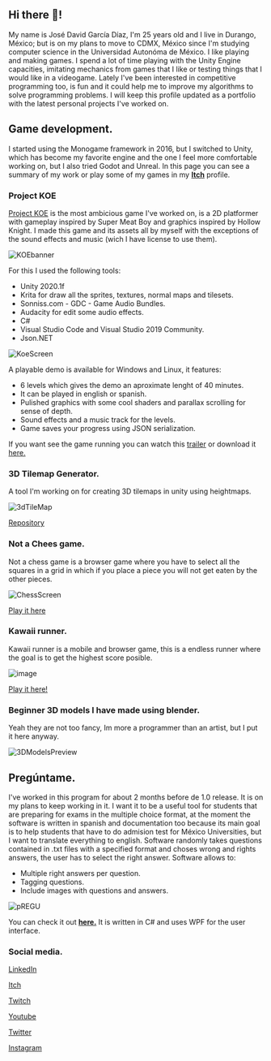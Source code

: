 ## Hi there 👋!
My name is José David García Díaz, I'm 25 years old and I live in Durango, México; but is on my plans to move to CDMX, México since I'm studying computer science in the Universidad Autonóma de México. I like playing and making games. I spend a lot of time playing with the Unity Engine capacities, imitating mechanics from games that I like or testing things that I would like in a videogame. Lately I've been interested in competitive programming too, is fun and it could help me to improve my algorithms to solve programming problems. I will keep this profile updated as a portfolio with the latest personal projects I've worked on.

## Game development.

I started using the Monogame framework in 2016, but I switched to Unity, which has become my favorite engine and the one I feel more comfortable working on, but I also tried Godot and Unreal. In this page you can see a summary of my work or play some of my games in my [**Itch**](https://salmon64.itch.io/) profile.

### Project KOE

[Project KOE](https://salmon64.itch.io/project-koe) is the most ambicious game I've worked on, is a 2D platformer with gameplay inspired by Super Meat Boy and graphics inspired by Hollow Knight. I made this game and its assets all by myself with the exceptions of the sound effects and music (wich I have license to use  them). 

![KOEbanner](https://user-images.githubusercontent.com/50729585/125860287-718ba6a8-269a-419c-b671-b76de80726bd.png)

For this I used the following tools:
* Unity 2020.1f
* Krita for draw all the sprites, textures, normal maps and tilesets.
* Sonniss.com - GDC - Game Audio Bundles.
* Audacity for edit some audio effects.
* C#
* Visual Studio Code and Visual Studio 2019 Community.
* Json.NET

![KoeScreen](https://user-images.githubusercontent.com/50729585/125859812-84fbe450-aeac-40c5-9c77-2fd9ecac366d.png)

A playable demo is available for Windows and Linux, it features: 
* 6 levels which gives the demo an aproximate lenght of 40 minutes.
* It can be played in english or spanish.
* Pulished graphics with some cool shaders and parallax scrolling for sense of depth.
* Sound effects and a music track for the levels.
* Game saves your progress using JSON serialization.

If you want see the game running you can watch this [trailer](https://www.youtube.com/watch?v=Mz8lvnrH_Es) or download it [here.](https://salmon64.itch.io/project-koe)

### 3D Tilemap Generator.
A tool I'm working on for creating 3D tilemaps in unity using heightmaps. 

![3dTileMap](https://user-images.githubusercontent.com/50729585/130718565-95105eb6-0969-4736-80f3-a81e716e6868.jpg)

[Repository](https://github.com/salMonLaferte/3DTileMap)

### Not a Chees game.
Not a chess game is a browser game where you have to select all the squares in a grid in which if you place a piece you will not get eaten by the other pieces.

![ChessScreen](https://user-images.githubusercontent.com/50729585/125858998-6ccf850b-a0b7-4ceb-992b-e8dfbc7b6749.png)

[Play it here](https://salmon64.itch.io/notachessgame)

### Kawaii runner.
Kawaii runner is a mobile and browser game, this is a endless runner where the goal is to get the highest score posible.

![image](https://user-images.githubusercontent.com/50729585/126056156-ca4e2633-c081-40e9-bd2b-c7748b0d8ca3.png)

[Play it here!](https://salmon64.itch.io/kawaii-runner)

### Beginner 3D models I have made using blender.
Yeah they are not too fancy, Im more a programmer than an artist, but I put it here anyway.  

![3DModelsPreview](https://user-images.githubusercontent.com/50729585/130726829-419b57bb-edb4-4f9e-8a42-1ed8d32af5a7.png)

## Pregúntame.

I've worked in this program for about 2 months before de 1.0 release. It is on my plans to keep working in it. I want it to be a useful tool for students that are preparing for exams in the multiple choice format, at the moment the software is written in spanish and documentation too because its main goal is to help students that have to do admision test for México Universities, but I want to translate everything to english.
Software randomly takes questions contained in .txt files with a specified format and choses wrong and rights answers, the user has to select the right answer. Software allows to:
* Multiple right answers per question.
* Tagging questions.
* Include images with questions and answers.

![pREGU](https://user-images.githubusercontent.com/50729585/130719160-c806beaf-bd2b-4b8a-ac6f-4a6b4ed8ead9.jpg)

You can check it out [**here.**](https://github.com/salMonLaferte/Preguntame)
It is written in C# and uses WPF for the user interface.


### Social media.

[LinkedIn](https://www.linkedin.com/in/david-diaz-salmon/)

[Itch](https://salmon64.itch.io/)

[Twitch](https://www.twitch.tv/salmonlaferte) 

[Youtube](https://www.youtube.com/channel/UCl80g6NpLiHHOZc0HVox83w)

[Twitter](https://twitter.com/salMonLaferte)

[Instagram](https://www.instagram.com/lakituskip/)
<!--
**salMonLaferte/salMonLaferte** is a ✨ _special_ ✨ repository because its `README.md` (this file) appears on your GitHub profile.

Here are some ideas to get you started:

- 🔭 I’m currently working on ...
- 🌱 I’m currently learning ...
- 👯 I’m looking to collaborate on ...
- 🤔 I’m looking for help with ...
- 💬 Ask me about ...
- 📫 How to reach me: ...
- 😄 Pronouns: ...
- ⚡ Fun fact: ...
-->
